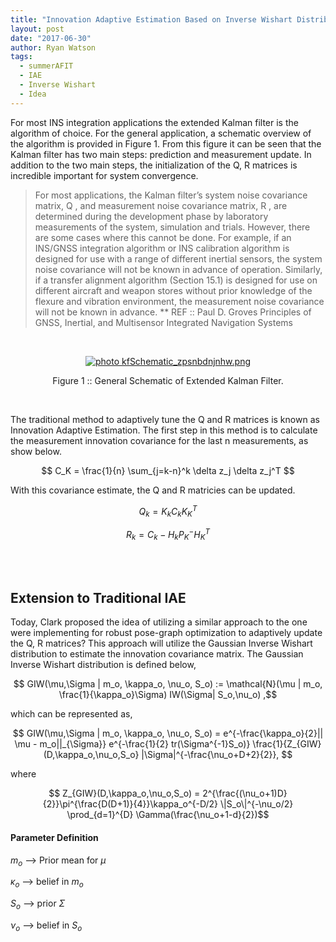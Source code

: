 ```yaml
---
title: "Innovation Adaptive Estimation Based on Inverse Wishart Distribution"
layout: post
date: "2017-06-30"
author: Ryan Watson 
tags:
  - summerAFIT
  - IAE
  - Inverse Wishart
  - Idea
---
```



For most INS integration applications the extended Kalman filter is the algorithm of choice. For the general application, a schematic overview of the algorithm is provided in Figure 1. From this figure it can be seen that the Kalman filter has two main steps: prediction and measurement update. In addition to the two main steps, the initialization of the Q, R matrices is incredible important for system convergence.

> For most applications, the Kalman filter’s system noise covariance matrix, Q , and measurement noise covariance matrix, R , are determined during the development phase by laboratory measurements of the system, simulation and trials. However, there are some cases where this cannot be done. For example, if an INS/GNSS integration algorithm or INS calibration algorithm is designed for use with a range of different inertial sensors, the system noise covariance will not be known in advance of operation. Similarly, if a transfer alignment algorithm (Section 15.1) is designed for use on different aircraft and weapon stores without prior knowledge of the flexure and vibration environment, the measurement noise covariance will not be known in advance.   ** REF ::  Paul D. Groves Principles of GNSS, Inertial, and Multisensor Integrated Navigation Systems

<br>
<p align="center">
<a href="https://lh3.googleusercontent.com/BHDXurzbrIKVBZxrIq3Xy5QvyAhN6dUZcow9UDEzytX5f-wFMqE-DMWTADh1OClI0pkDa5of3TIPZl29wvjlKmLfsijGR6l0KPjJLORyNyTpIbIIBtR0ISYcjiYMkSj280KNPpRsfauaSNEwf6ypUjqssABDQQ81w7UD6a56O6qzkYJKGjnTBnPHS1UlqANV6iOu2nESFV8WrpnkEfER2wbhySJkAgClaw9whX4pM0oC2TkhTe5MeWtLq6DX6b4JCS7yLYNOW-tCLqyvX3noEaEFi6Y38tkbqluxhIckf3WLwqD79TKOEokfl6wV3sQQyGO-u8NdgFEJ7es60OR4IcUc-B28ZEJ9CTEPCICwVJbzE15dZRPnv068M6R5BDzi9vNjA7I385rH39No3zESSM9ShTGty4NfEInifM1mvuUDFZIOYiCPNEAV_eT-npvwYpRE-5lPkijo3BBhfVdeYsOBF6oX527h6iR9B164hLO_isRkpW8HrfbJwWxI4ILkkoeHBf0_UkO9mfmJ38Btythdc3-n5MxwicQAl6PV-pJy4yP0fV5yt9YD866H1eEr9RtGlUDyGOxBRQYb3Sl8sz06bI924ZgtevmkovnfxgUi3WRUcvzR=w276-h489-no" target="_blank"><img src="https://lh3.googleusercontent.com/BHDXurzbrIKVBZxrIq3Xy5QvyAhN6dUZcow9UDEzytX5f-wFMqE-DMWTADh1OClI0pkDa5of3TIPZl29wvjlKmLfsijGR6l0KPjJLORyNyTpIbIIBtR0ISYcjiYMkSj280KNPpRsfauaSNEwf6ypUjqssABDQQ81w7UD6a56O6qzkYJKGjnTBnPHS1UlqANV6iOu2nESFV8WrpnkEfER2wbhySJkAgClaw9whX4pM0oC2TkhTe5MeWtLq6DX6b4JCS7yLYNOW-tCLqyvX3noEaEFi6Y38tkbqluxhIckf3WLwqD79TKOEokfl6wV3sQQyGO-u8NdgFEJ7es60OR4IcUc-B28ZEJ9CTEPCICwVJbzE15dZRPnv068M6R5BDzi9vNjA7I385rH39No3zESSM9ShTGty4NfEInifM1mvuUDFZIOYiCPNEAV_eT-npvwYpRE-5lPkijo3BBhfVdeYsOBF6oX527h6iR9B164hLO_isRkpW8HrfbJwWxI4ILkkoeHBf0_UkO9mfmJ38Btythdc3-n5MxwicQAl6PV-pJy4yP0fV5yt9YD866H1eEr9RtGlUDyGOxBRQYb3Sl8sz06bI924ZgtevmkovnfxgUi3WRUcvzR=w276-h489-no" border="0" alt=" photo kfSchematic_zpsnbdnjnhw.png"/></a>
</p>
<p align="center">
Figure 1 :: General Schematic of Extended Kalman Filter.   
</p>
<br>


The traditional method to adaptively tune the Q and R matrices is known as Innovation Adaptive Estimation. The first step in this method is to calculate the measurement innovation covariance for the last n measurements, as show below. 


$$ C_K = \frac{1}{n} \sum_{j=k-n}^k \delta z_j \delta z_j^T $$

With this covariance estimate, the Q and R matricies can be updated. 

$$ Q_k = K_k C_k K_K^T $$ 

$$ R_k = C_k - H_k P_K^- H_K^T $$


<br><br>

## Extension to Traditional IAE 

Today, Clark proposed the idea of utilizing a similar approach to the one were implementing for robust pose-graph optimization to adaptively update the Q, R matrices? This approach will utilize the Gaussian Inverse Wishart distribution to estimate the innovation covariance matrix. The Gaussian Inverse Wishart distribution is defined below, 


$$ GIW(\mu,\Sigma | m_o, \kappa_o, \nu_o, S_o) := \mathcal{N}(\mu | m_o, \frac{1}{\kappa_o}\Sigma) IW(\Sigma| S_o,\nu_o) ,$$

which can be represented as, 

$$ GIW(\mu,\Sigma | m_o, \kappa_o, \nu_o, S_o) =  e^{-\frac{\kappa_o}{2}|| \mu - m_o||_{\Sigma}} e^{-\frac{1}{2} tr(\Sigma^{-1}S_o)} \frac{1}{Z_{GIW}(D,\kappa_o,\nu_o,S_o} |\Sigma|^{-\frac{\nu_o+D+2}{2}}, $$ 

where 

$$ Z_{GIW}(D,\kappa_o,\nu_o,S_o) = 2^{\frac{(\nu_o+1)D}{2}}\pi^{\frac{D(D+1)}{4}}\kappa_o^{-D/2} \|S_o\|^{-\nu_o/2} \prod_{d=1}^{D} \Gamma(\frac{\nu_o+1-d}{2})$$

#### Parameter Definition 

$m_o$ --> Prior mean for $\mu$ 

$\kappa_o$ --> belief in $m_o$

$S_o$ --> prior $\Sigma$

$\nu_o$ --> belief in $S_o$ 


